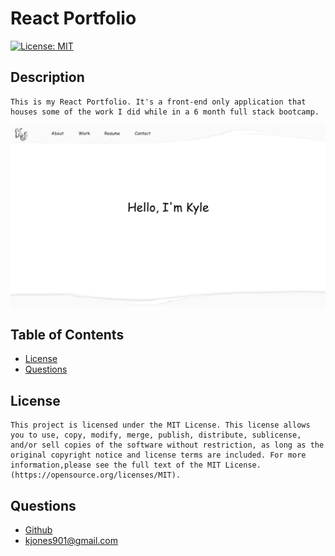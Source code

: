 # React Portfolio
  [![License: MIT](https://img.shields.io/badge/License-MIT-yellow.svg)](https://opensource.org/licenses/MIT)
  
  ## Description
    This is my React Portfolio. It's a front-end only application that houses some of the work I did while in a 6 month full stack bootcamp.

  ![Alt text](/src/assets/screenshot.png?raw=true "Screen Shot")
  
  ## Table of Contents
  - [License](#license)
  - [Questions](#questions)
  
  
  ## License
    This project is licensed under the MIT License. This license allows you to use, copy, modify, merge, publish, distribute, sublicense, and/or sell copies of the software without restriction, as long as the original copyright notice and license terms are included. For more information,please see the full text of the MIT License.(https://opensource.org/licenses/MIT).
  
  ## Questions
  - [Github](https://github.com/kjones901)
  - kjones901@gmail.com
  